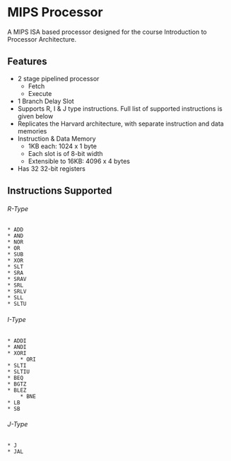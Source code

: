 # MIPS Processor
A MIPS ISA based processor designed for the course Introduction to Processor Architecture.

## Features
* 2 stage pipelined processor
	* Fetch
	* Execute
* 1 Branch Delay Slot
* Supports R, I & J type instructions. Full list of supported instructions is given below
* Replicates the Harvard architecture, with separate instruction and data memories
* Instruction & Data Memory
	* 1KB each: 1024 x 1 byte
	* Each slot is of 8-bit width
	* Extensible to 16KB: 4096 x 4 bytes
* Has 32 32-bit registers 

## Instructions Supported
###### R-Type
	* ADD 
	* AND
	* NOR 
	* OR 
	* SUB
	* XOR 
	* SLT 
	* SRA 
	* SRAV 
	* SRL
	* SRLV 
	* SLL
	* SLTU
###### I-Type
	* ADDI
	* ANDI 
	* XORI
       	* ORI 
	* SLTI 
	* SLTIU 
	* BEQ 
	* BGTZ 
	* BLEZ
       	* BNE 
	* LB
	* SB
###### J-Type
	* J
	* JAL
